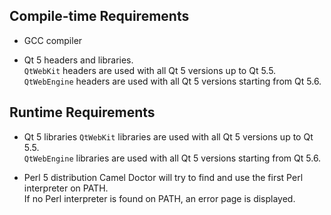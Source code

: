 ## Compile-time Requirements
* GCC compiler

* Qt 5 headers and libraries.  
``QtWebKit`` headers are used with all Qt 5 versions up to Qt 5.5.  
``QtWebEngine`` headers are used with all Qt 5 versions starting from Qt 5.6.

## Runtime Requirements
* Qt 5 libraries
``QtWebKit`` libraries are used with all Qt 5 versions up to Qt 5.5.  
``QtWebEngine`` libraries are used with all Qt 5 versions starting from Qt 5.6.

* Perl 5 distribution
Camel Doctor will try to find and use the first Perl interpreter on PATH.  
If no Perl interpreter is found on PATH, an error page is displayed.
